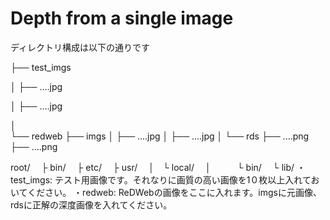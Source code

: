 # Depth from a single image

ディレクトリ構成は以下の通りです

├── test_imgs

│   ├── ....jpg

│   ├── ....jpg

│  
└── redweb
    ├── imgs
    │   ├── ....jpg
    │   ├── ....jpg
    │ 
    └── rds
        ├── ....png
        ├── ....png
        
  root/
　├ bin/
　├ etc/
　├ usr/
　│　└ local/
　│　　　└ bin/
　└ lib/
 ・test_imgs: テスト用画像です。それなりに画質の高い画像を1０枚以上入れておいてください。
 ・redweb: ReDWebの画像をここに入れます。imgsに元画像、rdsに正解の深度画像を入れてください。
